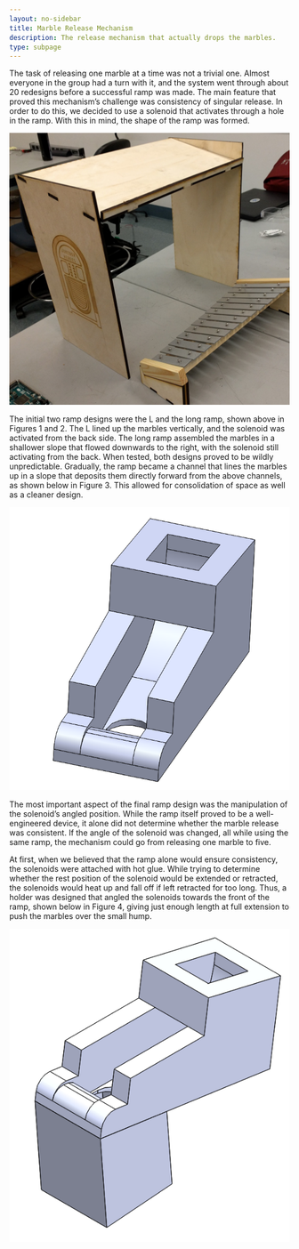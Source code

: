 ```yaml
---
layout: no-sidebar
title: Marble Release Mechanism
description: The release mechanism that actually drops the marbles.
type: subpage
---
```


The task of releasing one marble at a time was not a trivial one. Almost everyone in the group had a turn with it, and the system went through about 20 redesigns before a successful ramp was made. The main feature that proved this mechanism’s challenge was consistency of singular release. In order to do this, we decided to use a solenoid that activates through a hole in the ramp. With this in mind, the shape of the ramp was formed.  

![The L and the long chute designs.](images/mech1.jpg)

The initial two ramp designs were the L and the long ramp, shown above in Figures 1 and 2. The L lined up the marbles vertically, and the solenoid was activated from the back side. The long ramp assembled the marbles in a shallower slope that flowed downwards to the right, with the solenoid still activating from the back. When tested, both designs proved to be wildly unpredictable. Gradually, the ramp became a channel that lines the marbles up in a slope that deposits them directly forward from the above channels, as shown below in Figure 3. This allowed for consolidation of space as well as a cleaner design.  

![The final ramp design.](images/rampwosol.png)

The most important aspect of the final ramp design was the manipulation of the solenoid’s angled position. While the ramp itself proved to be a well-engineered device, it alone did not determine whether the marble release was consistent. If the angle of the solenoid was changed, all while using the same ramp, the mechanism could go from releasing one marble to five.  

At first, when we believed that the ramp alone would ensure consistency, the solenoids were attached with hot glue. While trying to determine whether the rest position of the solenoid would be extended or retracted, the solenoids would heat up and fall off if left retracted for too long. Thus, a holder was designed that angled the solenoids towards the front of the ramp, shown below in Figure 4, giving just enough length at full extension to push the marbles over the small hump.  

![The ramp and solenoid holder assembly.](images/final_chute_and_holder.png)
